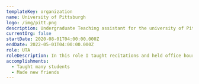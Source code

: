```yaml
---
templateKey: organization
name: University of Pittsburgh
logo: /img/pitt.png
description: Undergraduate Teaching assistant for the university of Pittsburgh
currentOrg: false
startDate: 2020-08-01T04:00:00.000Z
endDate: 2022-05-01T04:00:00.000Z
role: UTA
roleDescription: In this role I taught recitations and held office hours
accomplishments:
  - Taught many students
  - Made new friends
---
```

